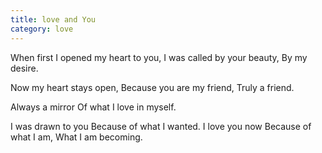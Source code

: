 ```yaml
---
title: love and You
category: love
---
```


When first I opened my heart to you,
I was called by your beauty,
By my desire.

Now my heart stays open,
Because you are my friend,
Truly a friend.

Always a mirror
Of what I love in myself.

I was drawn to you
Because of what I wanted.
I love you now
Because of what I am,
What I am becoming.
